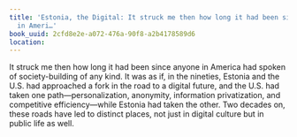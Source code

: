 ```yaml
---
title: 'Estonia, the Digital: It struck me then how long it had been since anyone
  in Ameri…'
book_uuid: 2cfd8e2e-a072-476a-90f8-a2b4178589d6
location: 
---
```


It struck me then how long it had been since anyone in America had spoken
of society-building of any kind. It was as if, in the nineties, Estonia and
the U.S. had approached a fork in the road to a digital future, and the
U.S. had taken one path—personalization, anonymity, information
privatization, and competitive efficiency—while Estonia had taken the
other. Two decades on, these roads have led to distinct places, not just in
digital culture but in public life as well.